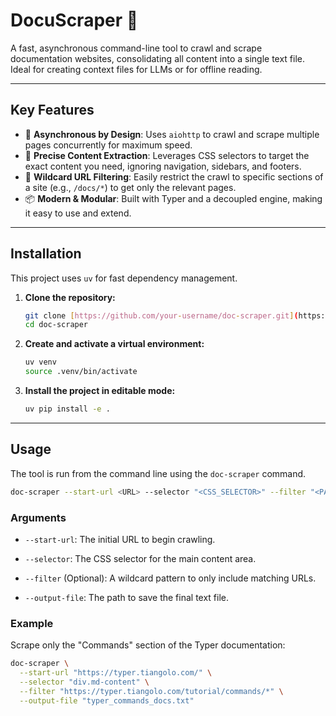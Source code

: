 # DocuScraper 📄

A fast, asynchronous command-line tool to crawl and scrape documentation websites, consolidating all content into a single text file. Ideal for creating context files for LLMs or for offline reading.

---

## Key Features

-   🚀 **Asynchronous by Design**: Uses `aiohttp` to crawl and scrape multiple pages concurrently for maximum speed.
-   🎯 **Precise Content Extraction**: Leverages CSS selectors to target the exact content you need, ignoring navigation, sidebars, and footers.
-   🔎 **Wildcard URL Filtering**: Easily restrict the crawl to specific sections of a site (e.g., `/docs/*`) to get only the relevant pages.
-   📦 **Modern & Modular**: Built with Typer and a decoupled engine, making it easy to use and extend.

---

## Installation

This project uses `uv` for fast dependency management.

1.  **Clone the repository:**
    ```bash
    git clone [https://github.com/your-username/doc-scraper.git](https://github.com/your-username/doc-scraper.git)
    cd doc-scraper
    ```

2.  **Create and activate a virtual environment:**
    ```bash
    uv venv
    source .venv/bin/activate
    ```

3.  **Install the project in editable mode:**
    ```bash
    uv pip install -e .
    ```

---

## Usage

The tool is run from the command line using the `doc-scraper` command.

```bash
doc-scraper --start-url <URL> --selector "<CSS_SELECTOR>" --filter "<PATTERN>" --output-file <FILENAME.txt>
```

### **Arguments**

* `--start-url`: The initial URL to begin crawling.

* `--selector`: The CSS selector for the main content area.

* `--filter` (Optional): A wildcard pattern to only include matching URLs.

* `--output-file`: The path to save the final text file.

### **Example**

Scrape only the "Commands" section of the Typer documentation:

```bash
doc-scraper \
  --start-url "https://typer.tiangolo.com/" \
  --selector "div.md-content" \
  --filter "https://typer.tiangolo.com/tutorial/commands/*" \
  --output-file "typer_commands_docs.txt"
```